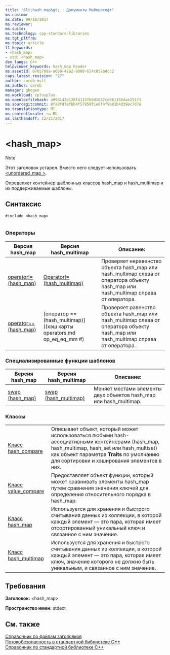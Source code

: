 ```yaml
---
title: "&lt;hash_map&gt; | Документы Майкрософт"
ms.custom: 
ms.date: 09/18/2017
ms.reviewer: 
ms.suite: 
ms.technology: cpp-standard-libraries
ms.tgt_pltfrm: 
ms.topic: article
f1_keywords:
- <hash_map>
- std::<hash_map>
dev_langs: C++
helpviewer_keywords: hash_map header
ms.assetid: 0765708a-a668-42a2-9800-654c857bdcc2
caps.latest.revision: "27"
author: corob-msft
ms.author: corob
manager: ghogen
ms.workload: cplusplus
ms.openlocfilehash: a996142e128f4113fb9d1057cd061155dae251f1
ms.sourcegitcommit: 8fa8fdf0fbb4f57950f1e8f4f9b81b4d39ec7d7a
ms.translationtype: MT
ms.contentlocale: ru-RU
ms.lasthandoff: 12/21/2017
---
```

# <a name="lthashmapgt"></a>&lt;hash_map&gt;
> [!NOTE]
>  Этот заголовок устарел. Вместо него следует использовать [ \<unordered_map >](unordered-map.md).  
  
 Определяет контейнер шаблонных классов hash_map и hash_multimap и их поддерживаемые шаблоны.  
 
  
## <a name="syntax"></a>Синтаксис  
  
```  
#include <hash_map>  
  
```  
  
### <a name="operators"></a>Операторы  
  
|Версия hash_map|Версия hash_multimap|Описание:|  
|-----------------------|----------------------------|-----------------|  
|[operator!= (hash_map)](hash-map-operators.md#op_neq)|[Operator!=(hash_multimap)](hash-map-operators.md#op_neq_mm)|Проверяет неравенство объекта hash_map или hash_multimap слева от оператора объекту hash_map или hash_multimap справа от оператора.|  
|[ operator== (hash_map)](hash-map-operators.md#op_eq_eq)|[оператор == (hash_multimap)] ((хэш карты operators.md op_eq_eq_mm #)|Проверяет равенство объекта hash_map или hash_multimap слева от оператора объекту hash_map или hash_multimap справа от оператора.|  
  
### <a name="specialized-template-functions"></a>Специализированные функции шаблонов  
  
|Версия hash_map|Версия hash_multimap|Описание:|  
|-----------------------|----------------------------|-----------------|  
|[swap (hash_map)](hash-map-class.md#swap)|[swap (hash_multimap)](hash-multimap-class.md#swap)|Меняет местами элементы двух объектов hash_map или hash_multimap.|  
  
### <a name="classes"></a>Классы  
  
|||  
|-|-|  
|[Класс hash_compare](hash-compare-class.md)|Описывает объект, который может использоваться любыми hash-ассоциативными контейнерами (hash_map, hash_multimap, hash_set или hash_multiset) как объект параметра **Traits** по умолчанию для сортировки и хэширования элементов в них.|  
|[Класс value_compare](value-compare-class.md)|Предоставляет объект функции, который может сравнивать элементы hash_map путем сравнения значения ключей для определения относительного порядка в hash_map.|  
|[Класс hash_map](hash-map-class.md)|Используется для хранения и быстрого считывания данных из коллекции, в которой каждый элемент — это пара, которая имеет отсортированный уникальный ключ и связанное с ним значение.|  
|[Класс hash_multimap](hash-multimap-class.md)|Используется для хранения и быстрого считывания данных из коллекции, в которой каждый элемент — это пара, которая имеет ключ, значение которого не должно быть уникальным, и связанное с ним значение.|  
  
## <a name="requirements"></a>Требования  
 **Заголовок:** \<hash_map>  
  
 **Пространство имен:** stdext  
  
## <a name="see-also"></a>См. также  
 [Справочник по файлам заголовков](cpp-standard-library-header-files.md)   
 [Потокобезопасность в стандартной библиотеке C++](thread-safety-in-the-cpp-standard-library.md)   
 [Справочник по стандартной библиотеке C++](cpp-standard-library-reference.md)



